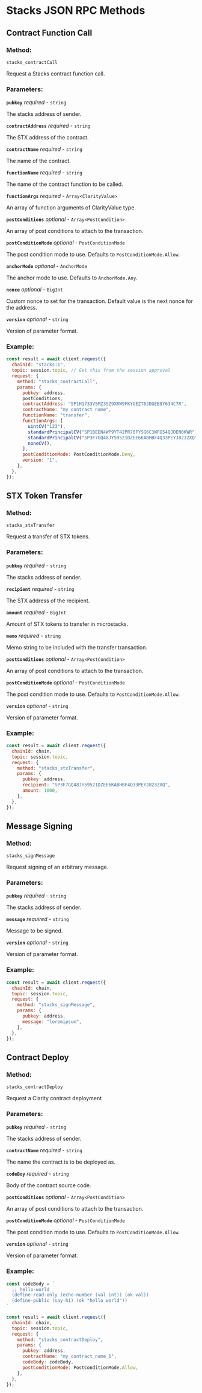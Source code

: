 # Stacks JSON RPC Methods

## Contract Function Call

### Method:
`stacks_contractCall`

Request a Stacks contract function call. 


### Parameters:

**`pubkey`** _required_ - `string`

The stacks address of sender.

**`contractAddress`** _required_ - `string`

The STX address of the contract.

**`contractName`** _required_ - `string`

The name of the contract.

**`functionName`** _required_ - `string`

The name of the contract function to be called.

**`functionArgs`** _required_ - `Array<ClarityValue>`

An array of function arguments of ClarityValue type.

**`postConditions`** _optional_ - `Array<PostCondition>`

An array of post conditions to attach to the transaction.

**`postConditionMode`** _optional_ - `PostConditionMode`

The post condition mode to use. Defaults to `PostConditionMode.Allow`.

**`anchorMode`** _optional_ - `AnchorMode`

The anchor mode to use. Defaults to `AnchorMode.Any`.

**`nonce`** _optional_ - `BigInt`

Custom nonce to set for the transaction. Default value is the next nonce for the address.

**`version`** _optional_ - `string`

Version of parameter format.


### Example:

```javascript
const result = await client.request({
  chainId: "stacks:1", 
  topic: session.topic, // Get this from the session approval
  request: {
    method: "stacks_contractCall",
    params: {
      pubkey: address, 
      postConditions,
      contractAddress: "SP1H1733V5MZ3SZ9XRW9FKYGEZT0JDGEB8Y634C7R",
      contractName: "my_contract_name",
      functionName: "transfer",
      functionArgs: [
        uintCV("123"),
        standardPrincipalCV("SP1BEEN4WP9YT42PR70FYSG6C3WFG54QJDEN0KWR"),
        standardPrincipalCV("SP3F7GQ48JY59521DZEE6KABHBF4Q33PEYJ823ZXQ"),
        noneCV(),
      ],
      postConditionMode: PostConditionMode.Deny,
      version: "1",
    },
  },
});
```


## STX Token Transfer

### Method: 
`stacks_stxTransfer`

Request a transfer of STX tokens.


### Parameters:

**`pubkey`** _required_ - `string`

The stacks address of sender.

**`recipient`** _required_ - `string`

The STX address of the recipient.

**`amount`** _required_ - `BigInt`

Amount of STX tokens to transfer in microstacks.

**`memo`** _required_ - `string`

Memo string to be included with the transfer transaction.

**`postConditions`** _optional_ - `Array<PostCondition>`

An array of post conditions to attach to the transaction.

**`postConditionMode`** _optional_ - `PostConditionMode`

The post condition mode to use. Defaults to `PostConditionMode.Allow`.

**`version`** _optional_ - `string`

Version of parameter format.


### Example:

```javascript
const result = await client.request({
  chainId: chain,
  topic: session.topic,
  request: {
    method: "stacks_stxTransfer",
    params: {
      pubkey: address, 
      recipient: "SP3F7GQ48JY59521DZEE6KABHBF4Q33PEYJ823ZXQ",
      amount: 1000,
    },
  },
});
```


## Message Signing

### Method: 
`stacks_signMessage`

Request signing of an arbitrary message.


### Parameters:

**`pubkey`** _required_ - `string`

The stacks address of sender.

**`message`** _required_ - `string`

Message to be signed.

**`version`** _optional_ - `string`

Version of parameter format.


### Example:

```javascript
const result = await client.request({
  chainId: chain,
  topic: session.topic,
  request: {
    method: "stacks_signMessage",
    params: {
      pubkey: address,
      message: "loremipsum",
    },
  },
});
```


## Contract Deploy

### Method:
`stacks_contractDeploy`

Request a Clarity contract deployment


### Parameters:

**`pubkey`** _required_ - `string`

The stacks address of sender.

**`contractName`** _required_ - `string`

The name the contract is to be deployed as.

**`codeBoy`** _required_ - `string`

Body of the contract source code.

**`postConditions`** _optional_ - `Array<PostCondition>`

An array of post conditions to attach to the transaction.

**`postConditionMode`** _optional_ - `PostConditionMode`

The post condition mode to use. Defaults to `PostConditionMode.Allow`.

**`version`** _optional_ - `string`

Version of parameter format.


### Example:

```javascript
const codeBody = `
  ;; hello-world
  (define-read-only (echo-number (val int)) (ok val))
  (define-public (say-hi) (ok "hello world"))
`

const result = await client.request({
  chainId: chain,
  topic: session.topic,
  request: {
    method: "stacks_contractDeploy",
    params: {
      pubkey: address, 
      contractName: "my_contract_name_1", 
      codeBody: codeBody,
      postConditionMode: PostConditionMode.Allow,
    },
  },
});
```
